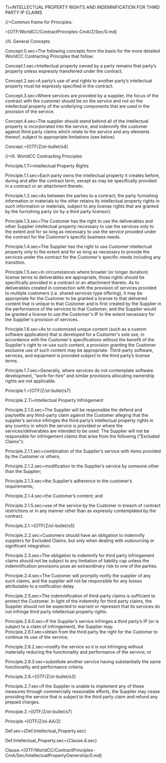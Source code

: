 Ti=INTELLECTUAL PROPERTY RIGHTS AND INDEMNIFICATION FOR THIRD PARTY IP CLAIMS

//=Common frame for Principles:

=[OTF/WorldCC/ContractPrinciples-CmA/Z/Sec/0.md]  

//II. General Concepts

Concept.0.sec=The following concepts form the basis for the more detailed WorldCC Contracting Principles that follow:

Concept.1.sec=Intellectual property owned by a party remains that party’s property unless expressly transferred under the contract.

Concept.2.sec=A party’s use of and rights to another party’s intellectual property must be expressly specified in the contract.

Concept.3.sec=Where services are provided by a supplier, the focus of the contract with the customer should be on the service and not on the intellectual property of the underlying components that are used in the provision of the service.

Concept.4.sec=The supplier should stand behind all of the intellectual property is incorporated into the service, and indemnify the customer against third party claims which relate to the service and any elements thereof, subject to appropriate limitations (see below).

Concept.=[OTF/Z/ol-bullet/s4]

//=III. WorldCC Contracting Principles

Principle.1.Ti=Intellectual Property Rights

Principle.1.1.sec=Each party owns the intellectual property it creates before, during and after the contract term, except as may be specifically provided in a contract or an attachment thereto.

Principle.1.2.sec=As between the parties to a contract, the party furnishing information or materials to the other retains its intellectual property rights in such information or materials, subject to any license rights that are granted by the furnishing party (or by a third party licensor).

Principle.1.3.sec=The Customer has the right to use the deliverables and other Supplier intellectual property necessary to use the services only to the extent and for so long as necessary to use the service provided under the contract for the Customer’s specific business needs.

Principle.1.4.sec=The Supplier has the right to use Customer intellectual property only to the extent and for so long as necessary to provide the services under the contract for the Customer's specific needs including any transition.

Principle.1.5.sec=In circumstances where broader (or longer duration) license terms to deliverables are appropriate, those rights should be specifically provided in a contract or an attachment thereto. As to deliverables created in connection with the provision of services provided to multiple customers (i.e. shared services type offering), it may be appropriate for the Customer to be granted a license to that delivered content that is unique to that Customer and is first created by the Supplier in the performance of the services to that Customer; and the Supplier would be granted a license to use the Customer's IP to the extent necessary for the Supplier's provision of services.

Principle.1.6.sec=As to customized unique content (such as a custom software application) that is developed for a Customer's sole use, in accordance with the Customer's specifications without the benefit of the Supplier's right to re-use such content, a provision granting the Customer exclusive use of such content may be appropriate. Third-party software, services, and equipment is provided subject to the third party’s license terms.

Principle.1.7.sec=Generally, where services do not contemplate software development, “work-for-hire” and similar provisions allocating ownership rights are not applicable.

Principle.1.=[OTF/Z/ol-bullet/s7]

Principle.2.Ti=Intellectual Property Infringement

Principle.2.1.0.sec=The Supplier will be responsible the defend and pay/settle any third-party claim against the Customer alleging that the supplier’s service infringes the third party’s intellectual property rights in any country in which the service is provided or where the services/deliverables are intended to be used. The Supplier will not be responsible for infringement claims that arise from the following ("Excluded Claims"):

Principle.2.1.1.sec=combination of the Supplier’s service with items provided by the Customer or others;

Principle.2.1.2.sec=modification to the Supplier’s service by someone other than the Supplier;

Principle.2.1.3.sec=the Supplier’s adherence to the customer’s requirements;

Principle.2.1.4.sec=the Customer’s content; and

Principle.2.1.5.sec=use of the service by the Customer in breach of contract restrictions or in any manner other than as expressly contemplated by the contract.

Principle.2.1.=[OTF/Z/ol-bullet/s5]

Principle.2.2.sec=Customers should have an obligation to indemnify suppliers for Excluded Claims, but only when dealing with outsourcing or significant integration.

Principle.2.3.sec=The obligation to indemnify for third party infringement claims should not be subject to any limitation of liability cap unless the indemnification provisions pose an extraordinary risk to one of the parties.

Principle.2.4.sec=The Customer will promptly notify the supplier of any such claims, and the supplier will not be responsible for any losses attributable to a notification delay.

Principle.2.5.sec=The indemnification of third-party claims is sufficient to protect the Customer. In light of the indemnity for third party claims, the Supplier should not be expected to warrant or represent that its services do not infringe third party intellectual property rights. 

Principle.2.6.0.sec=If the Supplier’s service infringes a third party’s IP (or is subject to a claim of infringement), the Supplier may:
Principle.2.6.1.sec=obtain from the third party the right for the Customer to continue its use of the service;

Principle.2.6.2.sec=modify the service so it is not infringing without materially reducing the functionality and performance of the service; or

Principle.2.6.3.sec=substitute another service having substantially the same functionality and performance criteria.

Principle.2.6.=[OTF/Z/ol-bullet/s3]

Principle.2.7.sec=If the Supplier is unable to implement any of these measures through commercially reasonable efforts, the Supplier may cease providing the service that is subject to the third party claim and refund any prepaid charges.

Principle.2.=[OTF/Z/ol-bullet/s7]

Principle.=[OTF/Z/ol-AA/2]

Def.sec={Def.Intellectual_Property.sec}

Def.Intellectual_Property.sec={Clause.4.sec}

Clause.=[OTF/WorldCC/ContractPrinciples-CmA/Sec/IntellectualPropertyOwnership/0.md]